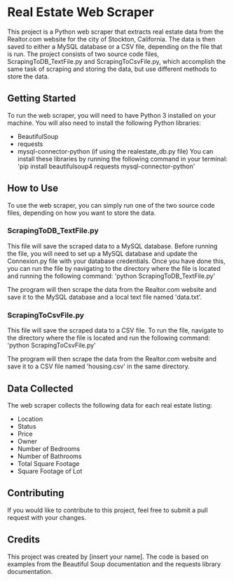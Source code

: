 # Real Estate Web Scraper

This project is a Python web scraper that extracts real estate data from the Realtor.com website for the city of Stockton, California. The data is then saved to either a MySQL database or a CSV file, depending on the file that is run. The project consists of two source code files, ScrapingToDB_TextFile.py and ScrapingToCsvFile.py, which accomplish the same task of scraping and storing the data, but use different methods to store the data.

## Getting Started

To run the web scraper, you will need to have Python 3 installed on your machine. You will also need to install the following Python libraries:

- BeautifulSoup
- requests
- mysql-connector-python (if using the realestate_db.py file)
You can install these libraries by running the following command in your terminal:
 'pip install beautifulsoup4 requests mysql-connector-python'
 
 
 ## How to Use

To use the web scraper, you can simply run one of the two source code files, depending on how you want to store the data.

### ScrapingToDB_TextFile.py

This file will save the scraped data to a MySQL database. Before running the file, you will need to set up a MySQL database and update the Connexion.py file with your database credentials. Once you have done this, you can run the file by navigating to the directory where the file is located and running the following command:
'python ScrapingToDB_TextFile.py'


The program will then scrape the data from the Realtor.com website and save it to the MySQL database and a local text file named 'data.txt'.


### ScrapingToCsvFile.py

This file will save the scraped data to a CSV file. To run the file, navigate to the directory where the file is located and run the following command:
'python ScrapingToCsvFile.py'

The program will then scrape the data from the Realtor.com website and save it to a CSV file named 'housing.csv' in the same directory.


## Data Collected

The web scraper collects the following data for each real estate listing:

- Location
- Status
- Price
- Owner
- Number of Bedrooms
- Number of Bathrooms
- Total Square Footage
- Square Footage of Lot


## Contributing

If you would like to contribute to this project, feel free to submit a pull request with your changes.

## Credits

This project was created by [insert your name]. The code is based on examples from the Beautiful Soup documentation and the requests library documentation.
